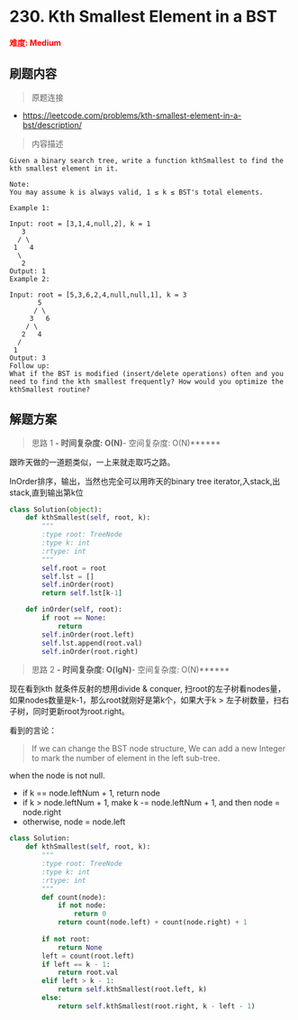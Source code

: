 # 230. Kth Smallest Element in a BST

**<font color=red>难度: Medium</font>**

## 刷题内容

> 原题连接

* https://leetcode.com/problems/kth-smallest-element-in-a-bst/description/

> 内容描述

```
Given a binary search tree, write a function kthSmallest to find the kth smallest element in it.

Note: 
You may assume k is always valid, 1 ≤ k ≤ BST's total elements.

Example 1:

Input: root = [3,1,4,null,2], k = 1
   3
  / \
 1   4
  \
   2
Output: 1
Example 2:

Input: root = [5,3,6,2,4,null,null,1], k = 3
       5
      / \
     3   6
    / \
   2   4
  /
 1
Output: 3
Follow up:
What if the BST is modified (insert/delete operations) often and you need to find the kth smallest frequently? How would you optimize the kthSmallest routine?
```

## 解题方案

> 思路 1
******- 时间复杂度: O(N)******- 空间复杂度: O(N)******


跟昨天做的一道题类似，一上来就走取巧之路。

InOrder排序，输出，当然也完全可以用昨天的binary tree iterator,入stack,出stack,直到输出第k位


```python
class Solution(object):
    def kthSmallest(self, root, k):
        """
        :type root: TreeNode
        :type k: int
        :rtype: int
        """
        self.root = root
        self.lst = []
        self.inOrder(root)
        return self.lst[k-1]

    def inOrder(self, root):
        if root == None:
            return
        self.inOrder(root.left)
        self.lst.append(root.val)
        self.inOrder(root.right)
```

> 思路 2
******- 时间复杂度: O(lgN)******- 空间复杂度: O(N)******

现在看到kth 就条件反射的想用divide & conquer, 扫root的左子树看nodes量，如果nodes数量是k-1，那么root就刚好是第k个，如果大于k > 左子树数量，扫右子树，同时更新root为root.right。

看到的言论：

> If we can change the BST node structure, We can add a new Integer to mark the number of element in the left sub-tree.

when the node is not null.

- if k == node.leftNum + 1, return node
- if k > node.leftNum + 1, make k -= node.leftNum + 1, and then node = node.right
- otherwise, node = node.left


```python
class Solution:
    def kthSmallest(self, root, k):
        """
        :type root: TreeNode
        :type k: int
        :rtype: int
        """
        def count(node):
            if not node:
                return 0
            return count(node.left) + count(node.right) + 1
        
        if not root:
            return None
        left = count(root.left)
        if left == k - 1:
            return root.val
        elif left > k - 1:
            return self.kthSmallest(root.left, k)
        else:
            return self.kthSmallest(root.right, k - left - 1)
```
